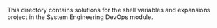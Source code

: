 This directory contains solutions for the shell variables and expansions project in the System Engineering DevOps module.
